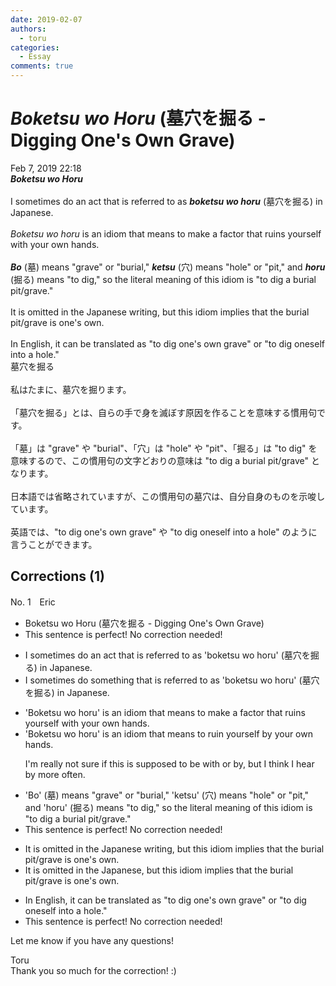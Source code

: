 ```yaml
---
date: 2019-02-07
authors:
  - toru
categories:
  - Essay
comments: true
---
```


# <strong><em>Boketsu wo Horu</strong></em> (墓穴を掘る - Digging One's Own Grave)
<div class="date">Feb 7, 2019 22:18</div>
<div id="post"><div id="body_show_ori">
<strong><em>Boketsu wo Horu</strong></em><br/><br/>I sometimes do an act that is referred to as <strong><em>boketsu wo horu</em></strong> (墓穴を掘る) in Japanese.<br/><br/><em>Boketsu wo horu</em> is an idiom that means to make a factor that ruins yourself with your own hands.<br/><br/><strong><em>Bo</em></strong> (墓) means "grave" or "burial," <strong><em>ketsu</em></strong> (穴) means "hole" or "pit," and <strong><em>horu</em></strong> (掘る) means "to dig," so the literal meaning of this idiom is "to dig a burial pit/grave."<br/><br/>It is omitted in the Japanese writing, but this idiom implies that the burial pit/grave is one's own.<br/><br/>In English, it can be translated as "to dig one's own grave" or "to dig oneself into a hole."
</div></div>

<!-- more -->

<div id="post_ja"><div id="body_show_mo">
墓穴を掘る<br/><br/>私はたまに、墓穴を掘ります。<br/><br/>「墓穴を掘る」とは、自らの手で身を滅ぼす原因を作ることを意味する慣用句です。<br/><br/>「墓」は "grave" や "burial"、「穴」は "hole" や "pit"、「掘る」は "to dig" を意味するので、この慣用句の文字どおりの意味は "to dig a burial pit/grave" となります。<br/><br/>日本語では省略されていますが、この慣用句の墓穴は、自分自身のものを示唆しています。<br/><br/>英語では、"to dig one's own grave" や "to dig oneself into a hole" のように言うことができます。
</div></div>

## Corrections (1)
<div id="block"><div class="first_name"> No. 1　<span class="just_name">Eric</span></div><div id="block2">
<ul class="correction_field">
<li class="incorrect">Boketsu wo Horu (墓穴を掘る - Digging One's Own Grave)</li>
<li class="corrected perfect">This sentence is perfect! No correction needed!</li>
</ul>
<ul class="correction_field">
<li class="incorrect">I sometimes do an act that is referred to as 'boketsu wo horu' (墓穴を掘る) in Japanese.</li>
<li class="corrected correct">
I sometimes do something that is referred to as 'boketsu wo horu' (墓穴を掘る) in Japanese.
</li>
</ul>
<ul class="correction_field">
<li class="incorrect">'Boketsu wo horu' is an idiom that means to make a factor that ruins yourself with your own hands.</li>
<li class="corrected correct">
'Boketsu wo horu' is an idiom that means to ruin yourself by your own hands.
<p class="correction_comment">I'm really not sure if this is supposed to be with or by, but I think I hear by more often.</p>
</li>
</ul>
<ul class="correction_field">
<li class="incorrect">'Bo' (墓) means "grave" or "burial," 'ketsu' (穴) means "hole" or "pit," and 'horu' (掘る) means "to dig," so the literal meaning of this idiom is "to dig a burial pit/grave."</li>
<li class="corrected perfect">This sentence is perfect! No correction needed!</li>
</ul>
<ul class="correction_field">
<li class="incorrect">It is omitted in the Japanese writing, but this idiom implies that the burial pit/grave is one's own.</li>
<li class="corrected correct">
It is omitted in the Japanese, but this idiom implies that the burial pit/grave is one's own.
</li>
</ul>
<ul class="correction_field">
<li class="incorrect">In English, it can be translated as "to dig one's own grave" or "to dig oneself into a hole."</li>
<li class="corrected perfect">This sentence is perfect! No correction needed!</li>
</ul>
<p class="comment_small">
 Let me know if you have any questions!
</p>

</div><div class="name"><span class="just_name">Toru</span><br>
Thank you so much for the correction! :)
</div>
</div>
